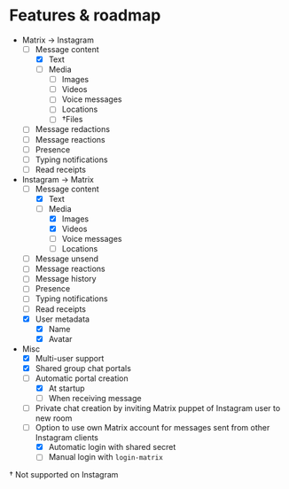# Features & roadmap

* Matrix → Instagram
  * [ ] Message content
    * [x] Text
    * [ ] Media
      * [ ] Images
      * [ ] Videos
      * [ ] Voice messages
      * [ ] Locations
      * [ ] †Files
  * [ ] Message redactions
  * [ ] Message reactions
  * [ ] Presence
  * [ ] Typing notifications
  * [ ] Read receipts
* Instagram → Matrix
  * [ ] Message content
    * [x] Text
    * [ ] Media
      * [x] Images
      * [x] Videos
      * [ ] Voice messages
      * [ ] Locations
  * [ ] Message unsend
  * [ ] Message reactions
  * [ ] Message history
  * [ ] Presence
  * [ ] Typing notifications
  * [ ] Read receipts
  * [x] User metadata
    * [x] Name
    * [x] Avatar
* Misc
  * [x] Multi-user support
  * [x] Shared group chat portals
  * [ ] Automatic portal creation
    * [x] At startup
    * [ ] When receiving message
  * [ ] Private chat creation by inviting Matrix puppet of Instagram user to new room
  * [ ] Option to use own Matrix account for messages sent from other Instagram clients
    * [x] Automatic login with shared secret
    * [ ] Manual login with `login-matrix`

† Not supported on Instagram
